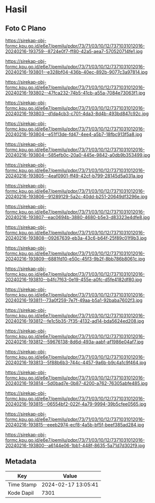 # Hasil

## Foto C Plano

https://sirekap-obj-formc.kpu.go.id/e6e7/pemilu/pdpr/73/71/03/10/12/7371031012016-20240216-193759--8724e0f7-ff80-42a5-aea7-570520714fe1.jpg

https://sirekap-obj-formc.kpu.go.id/e6e7/pemilu/pdpr/73/71/03/10/12/7371031012016-20240216-193801--e328bf04-436b-40ec-892b-9077c3a97814.jpg

https://sirekap-obj-formc.kpu.go.id/e6e7/pemilu/pdpr/73/71/03/10/12/7371031012016-20240216-193802--47fca232-74b5-41cb-a55a-7084e73063f1.jpg

https://sirekap-obj-formc.kpu.go.id/e6e7/pemilu/pdpr/73/71/03/10/12/7371031012016-20240216-193803--d1da4cb3-c701-4da3-8d4b-493bd847c92c.jpg

https://sirekap-obj-formc.kpu.go.id/e6e7/pemilu/pdpr/73/71/03/10/12/7371031012016-20240216-193804--e51f13de-fd47-4ee4-a5b7-18fbc913f5a8.jpg

https://sirekap-obj-formc.kpu.go.id/e6e7/pemilu/pdpr/73/71/03/10/12/7371031012016-20240216-193804--585efb0c-20a0-445e-9842-a0db9b353499.jpg

https://sirekap-obj-formc.kpu.go.id/e6e7/pemilu/pdpr/73/71/03/10/12/7371031012016-20240216-193805--4eaf0901-ff49-42cf-b799-28145d5a031a.jpg

https://sirekap-obj-formc.kpu.go.id/e6e7/pemilu/pdpr/73/71/03/10/12/7371031012016-20240216-193806--91289129-5a2c-40dd-b251-20649df3296e.jpg

https://sirekap-obj-formc.kpu.go.id/e6e7/pemilu/pdpr/73/71/03/10/12/7371031012016-20240216-193807--eac0694b-3880-4680-b5e3-d83323e4dfe8.jpg

https://sirekap-obj-formc.kpu.go.id/e6e7/pemilu/pdpr/73/71/03/10/12/7371031012016-20240216-193808--09267639-eb3a-43c6-b64f-25f89c01f9b3.jpg

https://sirekap-obj-formc.kpu.go.id/e6e7/pemilu/pdpr/73/71/03/10/12/7371031012016-20240216-193809--6881fd10-e50c-45f3-9b2f-8bb786b8061c.jpg

https://sirekap-obj-formc.kpu.go.id/e6e7/pemilu/pdpr/73/71/03/10/12/7371031012016-20240216-193810--b4fc7f63-0e19-455e-a0fc-d5fe4182df80.jpg

https://sirekap-obj-formc.kpu.go.id/e6e7/pemilu/pdpr/73/71/03/10/12/7371031012016-20240216-193811--73a0f259-7e7f-49aa-b5a1-92baba7602f3.jpg

https://sirekap-obj-formc.kpu.go.id/e6e7/pemilu/pdpr/73/71/03/10/12/7371031012016-20240216-193812--fe1c5b35-7f35-4132-ad14-bda5624ed208.jpg

https://sirekap-obj-formc.kpu.go.id/e6e7/pemilu/pdpr/73/71/03/10/12/7371031012016-20240216-193812--59676138-8d6d-493a-aabf-af1986e04af7.jpg

https://sirekap-obj-formc.kpu.go.id/e6e7/pemilu/pdpr/73/71/03/10/12/7371031012016-20240216-193813--5f88b6b3-744c-4457-9a6b-b9c4a1c9f464.jpg

https://sirekap-obj-formc.kpu.go.id/e6e7/pemilu/pdpr/73/71/03/10/12/7371031012016-20240216-193814--5d0bad7e-0b87-4200-a762-76305abfe485.jpg

https://sirekap-obj-formc.kpu.go.id/e6e7/pemilu/pdpr/73/71/03/10/12/7371031012016-20240216-193815--06554bf2-022f-4a79-9994-39b5cfee0565.jpg

https://sirekap-obj-formc.kpu.go.id/e6e7/pemilu/pdpr/73/71/03/10/12/7371031012016-20240216-193815--eeeb2974-ecf8-4a5b-bf5f-beef385ad284.jpg

https://sirekap-obj-formc.kpu.go.id/e6e7/pemilu/pdpr/73/71/03/10/12/7371031012016-20240216-193800--a6144e06-1bb1-448f-8635-5a71d7d302f9.jpg


## Metadata

| Key        | Value               |
| ---------- | ------------------- |
| Time Stamp | 2024-02-17 13:05:41 |
| Kode Dapil | 7301                |



